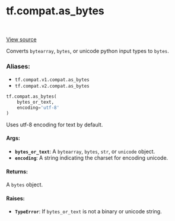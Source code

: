 <div itemscope itemtype="http://developers.google.com/ReferenceObject">
<meta itemprop="name" content="tf.compat.as_bytes" />
<meta itemprop="path" content="Stable" />
</div>

# tf.compat.as_bytes

<!-- Insert buttons -->

<table class="tfo-notebook-buttons tfo-api" align="left">
</table>

<a target="_blank" href="/code/stable/tensorflow/python/util/compat.py">View source</a>



<!-- Start diff -->
Converts `bytearray`, `bytes`, or unicode python input types to `bytes`.

### Aliases:

* `tf.compat.v1.compat.as_bytes`
* `tf.compat.v2.compat.as_bytes`


``` python
tf.compat.as_bytes(
    bytes_or_text,
    encoding='utf-8'
)
```



<!-- Placeholder for "Used in" -->

Uses utf-8 encoding for text by default.

#### Args:


* <b>`bytes_or_text`</b>: A `bytearray`, `bytes`, `str`, or `unicode` object.
* <b>`encoding`</b>: A string indicating the charset for encoding unicode.


#### Returns:

A `bytes` object.



#### Raises:


* <b>`TypeError`</b>: If `bytes_or_text` is not a binary or unicode string.